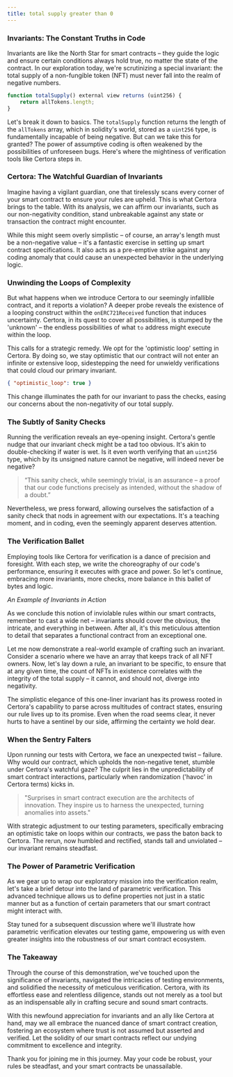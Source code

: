 ```yaml
---
title: total supply greater than 0
---
```


### Invariants: The Constant Truths in Code

Invariants are like the North Star for smart contracts – they guide the logic and ensure certain conditions always hold true, no matter the state of the contract. In our exploration today, we're scrutinizing a special invariant: the total supply of a non-fungible token (NFT) must never fall into the realm of negative numbers.

```js
function totalSupply() external view returns (uint256) {
    return allTokens.length;
}
```

Let's break it down to basics. The `totalSupply` function returns the length of the `allTokens` array, which in solidity's world, stored as a `uint256` type, is fundamentally incapable of being negative. But can we take this for granted? The power of assumptive coding is often weakened by the possibilities of unforeseen bugs. Here's where the mightiness of verification tools like Certora steps in.

### Certora: The Watchful Guardian of Invariants

Imagine having a vigilant guardian, one that tirelessly scans every corner of your smart contract to ensure your rules are upheld. This is what Certora brings to the table. With its analysis, we can affirm our invariants, such as our non-negativity condition, stand unbreakable against any state or transaction the contract might encounter.

While this might seem overly simplistic – of course, an array's length must be a non-negative value – it's a fantastic exercise in setting up smart contract specifications. It also acts as a pre-emptive strike against any coding anomaly that could cause an unexpected behavior in the underlying logic.

### Unwinding the Loops of Complexity

But what happens when we introduce Certora to our seemingly infallible contract, and it reports a violation? A deeper probe reveals the existence of a looping construct within the `onERC721Received` function that induces uncertainty. Certora, in its quest to cover all possibilities, is stumped by the 'unknown' – the endless possibilities of what `to` address might execute within the loop.

This calls for a strategic remedy. We opt for the 'optimistic loop' setting in Certora. By doing so, we stay optimistic that our contract will not enter an infinite or extensive loop, sidestepping the need for unwieldy verifications that could cloud our primary invariant.

```json
{ "optimistic_loop": true }
```

This change illuminates the path for our invariant to pass the checks, easing our concerns about the non-negativity of our total supply.

### The Subtly of Sanity Checks

Running the verification reveals an eye-opening insight. Certora's gentle nudge that our invariant check might be a tad too obvious. It's akin to double-checking if water is wet. Is it even worth verifying that an `uint256` type, which by its unsigned nature cannot be negative, will indeed never be negative?

> “This sanity check, while seemingly trivial, is an assurance – a proof that our code functions precisely as intended, without the shadow of a doubt.”

Nevertheless, we press forward, allowing ourselves the satisfaction of a sanity check that nods in agreement with our expectations. It's a teaching moment, and in coding, even the seemingly apparent deserves attention.

### The Verification Ballet

Employing tools like Certora for verification is a dance of precision and foresight. With each step, we write the choreography of our code's performance, ensuring it executes with grace and power. So let's continue, embracing more invariants, more checks, more balance in this ballet of bytes and logic.

_An Example of Invariants in Action_

As we conclude this notion of inviolable rules within our smart contracts, remember to cast a wide net – invariants should cover the obvious, the intricate, and everything in between. After all, it's this meticulous attention to detail that separates a functional contract from an exceptional one.

Let me now demonstrate a real-world example of crafting such an invariant. Consider a scenario where we have an array that keeps track of all NFT owners. Now, let's lay down a rule, an invariant to be specific, to ensure that at any given time, the count of NFTs in existence correlates with the integrity of the total supply – it cannot, and should not, diverge into negativity.

The simplistic elegance of this one-liner invariant has its prowess rooted in Certora's capability to parse across multitudes of contract states, ensuring our rule lives up to its promise. Even when the road seems clear, it never hurts to have a sentinel by our side, affirming the certainty we hold dear.

### When the Sentry Falters

Upon running our tests with Certora, we face an unexpected twist – failure. Why would our contract, which upholds the non-negative tenet, stumble under Certora's watchful gaze? The culprit lies in the unpredictability of smart contract interactions, particularly when randomization ('havoc' in Certora terms) kicks in.

> "Surprises in smart contract execution are the architects of innovation. They inspire us to harness the unexpected, turning anomalies into assets."

With strategic adjustment to our testing parameters, specifically embracing an optimistic take on loops within our contracts, we pass the baton back to Certora. The rerun, now humbled and rectified, stands tall and unviolated – our invariant remains steadfast.

### The Power of Parametric Verification

As we gear up to wrap our exploratory mission into the verification realm, let's take a brief detour into the land of parametric verification. This advanced technique allows us to define properties not just in a static manner but as a function of certain parameters that our smart contract might interact with.

Stay tuned for a subsequent discussion where we'll illustrate how parametric verification elevates our testing game, empowering us with even greater insights into the robustness of our smart contract ecosystem.

### The Takeaway

Through the course of this demonstration, we've touched upon the significance of invariants, navigated the intricacies of testing environments, and solidified the necessity of meticulous verification. Certora, with its effortless ease and relentless diligence, stands out not merely as a tool but as an indispensable ally in crafting secure and sound smart contracts.

With this newfound appreciation for invariants and an ally like Certora at hand, may we all embrace the nuanced dance of smart contract creation, fostering an ecosystem where trust is not assumed but asserted and verified. Let the solidity of our smart contracts reflect our undying commitment to excellence and integrity.

Thank you for joining me in this journey. May your code be robust, your rules be steadfast, and your smart contracts be unassailable.
